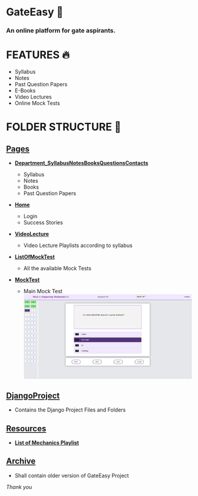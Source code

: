 # GateEasy :tophat:
### An online platform for gate aspirants.

# FEATURES :fire:
- Syllabus
- Notes
- Past Question Papers
- E-Books
- Video Lectures
- Online Mock Tests

# FOLDER STRUCTURE :open_file_folder:

## [Pages](https://github.com/akash2099/GateEasy/tree/main/Pages)

- [**Department_SyllabusNotesBooksQuestionsContacts**](https://github.com/akash2099/GateEasy/tree/main/Pages/Department_SyllabusNotesBooksQuestionsContacts)
  - Syllabus
  - Notes
  - Books
  - Past Question Papers
  
- [**Home**](https://github.com/akash2099/GateEasy/tree/main/Pages/Home)
  - Login
  - Success Stories
  
 - [**VideoLecture**](https://github.com/akash2099/GateEasy/tree/main/Pages/VideoLecture)
   - Video Lecture Playlists according to syllabus

- [**ListOfMockTest**](https://github.com/akash2099/GateEasy/tree/main/Pages/ListOfMockTest)
   - All the available Mock Tests

- [**MockTest**](https://github.com/akash2099/GateEasy/tree/main/Pages/MockTest)
  - Main Mock Test
  ![Screenshot](resources/SS.png)
  
## [DjangoProject](https://github.com/akash2099/GateEasy/tree/main/DjangoProject)
  - Contains the Django Project Files and Folders
 
## [Resources](https://github.com/akash2099/GateEasy/tree/main/Resources)

- [**List of Mechanics Playlist**](https://github.com/akash2099/GateEasy/blob/main/Resources/Playlist_Mechanics.txt)

## [Archive](https://github.com/akash2099/GateEasy/tree/main/Archive)
  - Shall contain older version of GateEasy Project
  

*Thank you*
